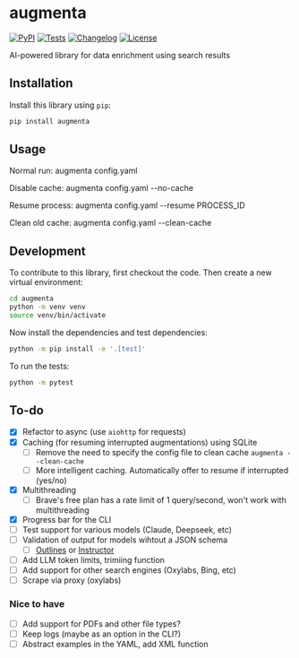 # augmenta

[![PyPI](https://img.shields.io/pypi/v/augmenta.svg)](https://pypi.org/project/augmenta/)
[![Tests](https://github.com/Global-Witness/augmenta/actions/workflows/test.yml/badge.svg)](https://github.com/Global-Witness/augmenta/actions/workflows/test.yml)
[![Changelog](https://img.shields.io/github/v/release/Global-Witness/augmenta?include_prereleases&label=changelog)](https://github.com/Global-Witness/augmenta/releases)
[![License](https://img.shields.io/badge/license-Apache%202.0-blue.svg)](https://github.com/Global-Witness/augmenta/blob/main/LICENSE)

AI-powered library for data enrichment using search results

## Installation

Install this library using `pip`:
```bash
pip install augmenta
```

## Usage

Normal run: augmenta config.yaml

Disable cache: augmenta config.yaml --no-cache

Resume process: augmenta config.yaml --resume PROCESS_ID

Clean old cache: augmenta config.yaml --clean-cache

## Development

To contribute to this library, first checkout the code. Then create a new virtual environment:

```bash
cd augmenta
python -m venv venv
source venv/bin/activate
```

Now install the dependencies and test dependencies:

```bash
python -m pip install -e '.[test]'
```

To run the tests:

```bash
python -m pytest
```


## To-do
- [x] Refactor to async (use `aiohttp` for requests)
- [x] Caching (for resuming interrupted augmentations) using SQLite
  - [ ] Remove the need to specify the config file to clean cache `augmenta --clean-cache`
  - [ ] More intelligent caching. Automatically offer to resume if interrupted (yes/no)
- [x] Multithreading
  - [ ] Brave's free plan has a rate limit of 1 query/second, won't work with multithreading
- [x] Progress bar for the CLI
- [ ] Test support for various models (Claude, Deepseek, etc)
- [ ] Validation of output for models wihtout a JSON schema
  - [ ] [Outlines](https://dottxt-ai.github.io/outlines/latest/welcome/) or [Instructor](https://python.useinstructor.com/)
- [ ] Add LLM token limits, trimiing function
- [ ] Add support for other search engines (Oxylabs, Bing, etc)
- [ ] Scrape via proxy (oxylabs)

### Nice to have
- [ ] Add support for PDFs and other file types?
- [ ] Keep logs (maybe as an option in the CLI?)
- [ ] Abstract examples in the YAML, add XML function